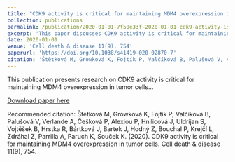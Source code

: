 ```yaml
---
title: "CDK9 activity is critical for maintaining MDM4 overexpression in tumor cells"
collection: publications
permalink: /publication/2020-01-01-7f50e33f-2020-01-01-cdk9-activity-is-critical-for
excerpt: 'This paper discusses CDK9 activity is critical for maintaining MDM4 overexpression in tumor cells...'
date: 2020-01-01
venue: 'Cell death & disease 11(9), 754'
paperurl: 'https://doi.org/10.1038/s41419-020-02870-7'
citation: 'Štětková M, Growková K, Fojtík P, Valčíková B, Palušová V, Verlande A, Češková P, Alexiou P, Hnilicová J, Uldrijan S, Vojtěšek B, Hrstka R, Bártková J, Bartek J, Hodný Z, Bouchal P, Krejčí L, Zdráhal Z, Parrilla A, Paruch K, Souček K. (2020). CDK9 activity is critical for maintaining MDM4 overexpression in tumor cells. Cell death & disease 11(9), 754.'
---
```


This publication presents research on CDK9 activity is critical for maintaining MDM4 overexpression in tumor cells...

[Download paper here](https://doi.org/10.1038/s41419-020-02870-7)

Recommended citation: Štětková M, Growková K, Fojtík P, Valčíková B, Palušová V, Verlande A, Češková P, Alexiou P, Hnilicová J, Uldrijan S, Vojtěšek B, Hrstka R, Bártková J, Bartek J, Hodný Z, Bouchal P, Krejčí L, Zdráhal Z, Parrilla A, Paruch K, Souček K. (2020). CDK9 activity is critical for maintaining MDM4 overexpression in tumor cells. Cell death & disease 11(9), 754.
